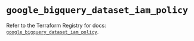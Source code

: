# `google_bigquery_dataset_iam_policy`

Refer to the Terraform Registry for docs: [`google_bigquery_dataset_iam_policy`](https://registry.terraform.io/providers/hashicorp/google/6.18.1/docs/resources/bigquery_dataset_iam_policy).
